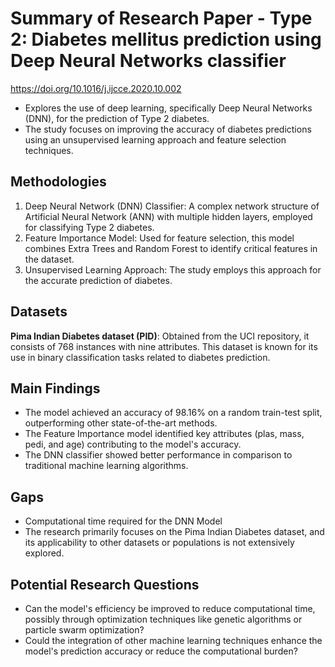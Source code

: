 # Summary of Research Paper - Type 2: Diabetes mellitus prediction using Deep Neural Networks classifier
https://doi.org/10.1016/j.ijcce.2020.10.002

- Explores the use of deep learning, specifically Deep Neural Networks (DNN), for the prediction of Type 2 diabetes.
- The study focuses on improving the accuracy of diabetes predictions using an unsupervised learning approach and feature selection techniques.

## Methodologies
1. Deep Neural Network (DNN) Classifier: A complex network structure of Artificial Neural Network (ANN) with multiple hidden layers, employed for classifying Type 2 diabetes.
2. Feature Importance Model: Used for feature selection, this model combines Extra Trees and Random Forest to identify critical features in the dataset.
3. Unsupervised Learning Approach: The study employs this approach for the accurate prediction of diabetes.

## Datasets
**Pima Indian Diabetes dataset (PID)**: Obtained from the UCI repository, it consists of 768 instances with nine attributes. This dataset is known for its use in binary classification tasks related to diabetes prediction.

## Main Findings
- The model achieved an accuracy of 98.16% on a random train-test split, outperforming other state-of-the-art methods.
- The Feature Importance model identified key attributes (plas, mass, pedi, and age) contributing to the model's accuracy.
- The DNN classifier showed better performance in comparison to traditional machine learning algorithms.

## Gaps
- Computational time required for the DNN Model
- The research primarily focuses on the Pima Indian Diabetes dataset, and its applicability to other datasets or populations is not extensively explored.

## Potential Research Questions
- Can the model's efficiency be improved to reduce computational time, possibly through optimization techniques like genetic algorithms or particle swarm optimization?
- Could the integration of other machine learning techniques enhance the model's prediction accuracy or reduce the computational burden?